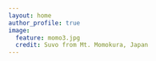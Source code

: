 ```yaml
---
layout: home
author_profile: true
image:
  feature: momo3.jpg
  credit: Suvo from Mt. Momokura, Japan
---
```

